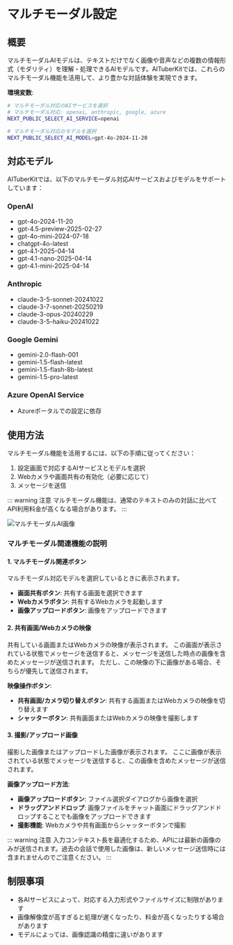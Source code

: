 # マルチモーダル設定

## 概要

マルチモーダルAIモデルは、テキストだけでなく画像や音声などの複数の情報形式（モダリティ）を理解・処理できるAIモデルです。AITuberKitでは、これらのマルチモーダル機能を活用して、より豊かな対話体験を実現できます。

**環境変数**:

```bash
# マルチモーダル対応のAIサービスを選択
# マルチモーダル対応: openai, anthropic, google, azure
NEXT_PUBLIC_SELECT_AI_SERVICE=openai

# マルチモーダル対応のモデルを選択
NEXT_PUBLIC_SELECT_AI_MODEL=gpt-4o-2024-11-20
```

## 対応モデル

AITuberKitでは、以下のマルチモーダル対応AIサービスおよびモデルをサポートしています：

### OpenAI

- gpt-4o-2024-11-20
- gpt-4.5-preview-2025-02-27
- gpt-4o-mini-2024-07-18
- chatgpt-4o-latest
- gpt-4.1-2025-04-14
- gpt-4.1-nano-2025-04-14
- gpt-4.1-mini-2025-04-14

### Anthropic

- claude-3-5-sonnet-20241022
- claude-3-7-sonnet-20250219
- claude-3-opus-20240229
- claude-3-5-haiku-20241022

### Google Gemini

- gemini-2.0-flash-001
- gemini-1.5-flash-latest
- gemini-1.5-flash-8b-latest
- gemini-1.5-pro-latest

### Azure OpenAI Service

- Azureポータルでの設定に依存

## 使用方法

マルチモーダル機能を活用するには、以下の手順に従ってください：

1. 設定画面で対応するAIサービスとモデルを選択
2. Webカメラや画面共有の有効化（必要に応じて）
3. メッセージを送信

::: warning 注意
マルチモーダル機能は、通常のテキストのみの対話に比べてAPI利用料金が高くなる場合があります。
:::

![マルチモーダルAI画像](/images/ai_k3nfi.png)

### マルチモーダル関連機能の説明

#### 1. マルチモーダル関連ボタン

マルチモーダル対応モデルを選択しているときに表示されます。

- **画面共有ボタン**: 共有する画面を選択できます
- **Webカメラボタン**: 共有するWebカメラを起動します
- **画像アップロードボタン**: 画像をアップロードできます

#### 2. 共有画面/Webカメラの映像

共有している画面またはWebカメラの映像が表示されます。
この画面が表示されている状態でメッセージを送信すると、メッセージを送信した時点の画像を含めたメッセージが送信されます。
ただし、この映像の下に画像がある場合、そちらが優先して送信されます。

**映像操作ボタン**:

- **共有画面/カメラ切り替えボタン**: 共有する画面またはWebカメラの映像を切り替えます
- **シャッターボタン**: 共有画面またはWebカメラの映像を撮影します

#### 3. 撮影/アップロード画像

撮影した画像またはアップロードした画像が表示されます。
ここに画像が表示されている状態でメッセージを送信すると、この画像を含めたメッセージが送信されます。

**画像アップロード方法**:

- **画像アップロードボタン**: ファイル選択ダイアログから画像を選択
- **ドラッグアンドドロップ**: 画像ファイルをチャット画面にドラッグアンドドロップすることでも画像をアップロードできます
- **撮影機能**: Webカメラや共有画面からシャッターボタンで撮影

::: warning 注意
入力コンテキスト長を最適化するため、APIには最新の画像のみが送信されます。過去の会話で使用した画像は、新しいメッセージ送信時には含まれませんのでご注意ください。
:::

## 制限事項

- 各AIサービスによって、対応する入力形式やファイルサイズに制限があります
- 画像解像度が高すぎると処理が遅くなったり、料金が高くなったりする場合があります
- モデルによっては、画像認識の精度に違いがあります
